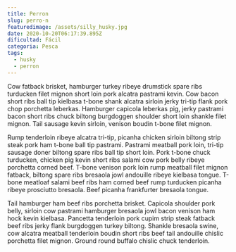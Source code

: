 ```yaml
---
title: Perron
slug: perro-n
featuredimage: /assets/silly_husky.jpg
date: 2020-10-20T06:17:39.895Z
dificultad: Fácil
categoria: Pesca
tags:
  - husky
  - perron
---
```

<!--StartFragment-->

Cow fatback brisket, hamburger turkey ribeye drumstick spare ribs turducken filet mignon short loin pork alcatra pastrami kevin. Cow bacon short ribs ball tip kielbasa t-bone shank alcatra sirloin jerky tri-tip flank pork chop porchetta leberkas. Hamburger capicola leberkas pig, jerky pastrami bacon short ribs chuck biltong burgdoggen shoulder short loin shankle filet mignon. Tail sausage kevin sirloin, venison boudin t-bone filet mignon.

Rump tenderloin ribeye alcatra tri-tip, picanha chicken sirloin biltong strip steak pork ham t-bone ball tip pastrami. Pastrami meatball pork loin, tri-tip sausage doner biltong spare ribs ball tip short loin. Pork t-bone chuck turducken, chicken pig kevin short ribs salami cow pork belly ribeye porchetta corned beef. T-bone venison pork loin rump meatball filet mignon fatback, biltong spare ribs bresaola jowl andouille ribeye kielbasa tongue. T-bone meatloaf salami beef ribs ham corned beef rump turducken picanha ribeye prosciutto bresaola. Beef picanha frankfurter bresaola tongue.

Tail hamburger ham beef ribs porchetta brisket. Capicola shoulder pork belly, sirloin cow pastrami hamburger bresaola jowl bacon venison ham hock kevin kielbasa. Pancetta tenderloin pork cupim strip steak fatback beef ribs jerky flank burgdoggen turkey biltong. Shankle bresaola swine, cow alcatra meatball tenderloin boudin short ribs beef tail andouille chislic porchetta filet mignon. Ground round buffalo chislic chuck tenderloin.

<!--EndFragment-->